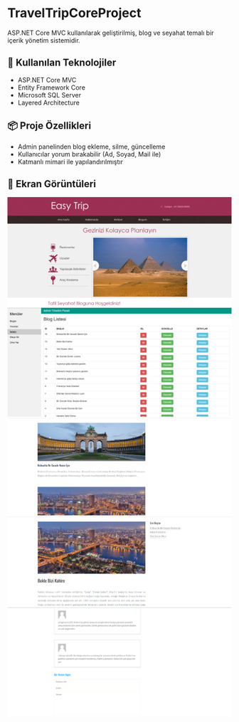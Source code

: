 # TravelTripCoreProject

ASP.NET Core MVC kullanılarak geliştirilmiş, blog ve seyahat temalı bir içerik yönetim sistemidir.

## 🚀 Kullanılan Teknolojiler

- ASP.NET Core MVC
- Entity Framework Core
- Microsoft SQL Server
- Layered Architecture

## 📦 Proje Özellikleri

- Admin panelinden blog ekleme, silme, güncelleme
- Kullanıcılar yorum bırakabilir (Ad, Soyad, Mail ile)
- Katmanlı mimari ile yapılandırılmıştır

## 📸 Ekran Görüntüleri
[![Main Page](TravelTripCoreProject/Images/MainPage.png)](TravelTripCoreProject/Images/MainPage.png)
[![Admin Panel](TravelTripCoreProject/Images/AdminPanel.png)](TravelTripCoreProject/Images/AdminPanel.png)
[![Blogs Page](TravelTripCoreProject/Images/BlogsPage.png)](TravelTripCoreProject/Images/BlogsPage.png)
[![Blog Detail Page](TravelTripCoreProject/Images/BlogDetailPage.png)](TravelTripCoreProject/Images/BlogDetailPage.png)
[![Comments](TravelTripCoreProject/Images/Comments.png)](TravelTripCoreProject/Images/Comments.png)


